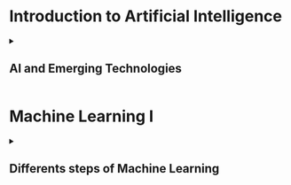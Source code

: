 # Introduction to Artificial Intelligence

<details>
<summary><h2>  AI and Emerging Technologies  </h2></summary>
{% include_relative AIEmergingTech.md %}
</details>

# Machine Learning I

<details>
<summary><h2>  Differents steps of Machine Learning </h2></summary>
{% include_relative MachinelearningI.md %}
</details>
